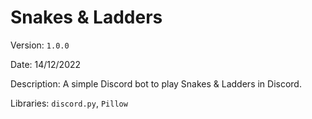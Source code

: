 # Snakes & Ladders

Version: `1.0.0`

Date: 14/12/2022

Description: A simple Discord bot to play Snakes & Ladders in Discord.

Libraries: `discord.py`, `Pillow`
